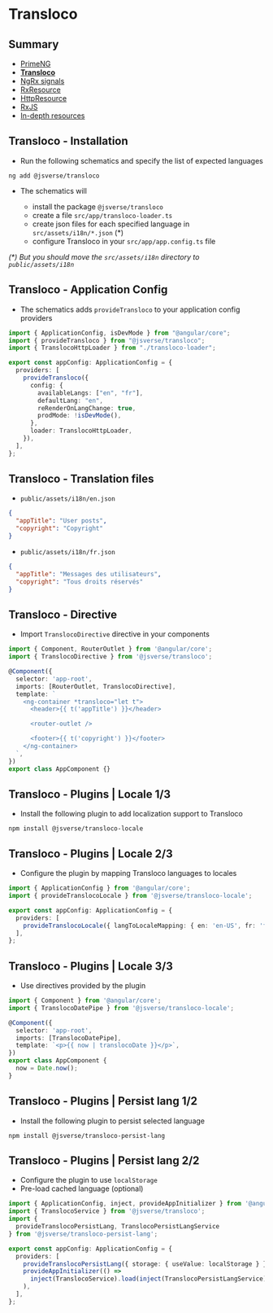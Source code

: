 # Transloco

<!-- .slide: class="page-title" -->



## Summary

<!-- .slide: class="toc" -->

- [PrimeNG](#/1)
- **[Transloco](#/2)**
- [NgRx signals](#/3)
- [RxResource](#/4)
- [HttpResource](#/5)
- [RxJS](#/6)
- [In-depth resources](#/7)



## Transloco - Installation

- Run the following schematics and specify the list of expected languages

```shell
ng add @jsverse/transloco
```

- The schematics will

  - install the package `@jsverse/transloco`
  - create a file `src/app/transloco-loader.ts`
  - create json files for each specified language in `src/assets/i18n/*.json` (*)
  - configure Transloco in your `src/app/app.config.ts` file

*(\*) But you should move the `src/assets/i18n` directory to `public/assets/i18n`*



## Transloco - Application Config

- The schematics adds `provideTransloco` to your application config providers

```ts
import { ApplicationConfig, isDevMode } from "@angular/core";
import { provideTransloco } from "@jsverse/transloco";
import { TranslocoHttpLoader } from "./transloco-loader";

export const appConfig: ApplicationConfig = {
  providers: [
    provideTransloco({
      config: {
        availableLangs: ["en", "fr"],
        defaultLang: "en",
        reRenderOnLangChange: true,
        prodMode: !isDevMode(),
      },
      loader: TranslocoHttpLoader,
    }),
  ],
};
```



## Transloco - Translation files

- `public/assets/i18n/en.json`

```json
{
  "appTitle": "User posts",
  "copyright": "Copyright"
}
```

- `public/assets/i18n/fr.json`

```json
{
  "appTitle": "Messages des utilisateurs",
  "copyright": "Tous droits réservés"
}
```



## Transloco - Directive

- Import `TranslocoDirective` directive in your components

```ts
import { Component, RouterOutlet } from '@angular/core';
import { TranslocoDirective } from '@jsverse/transloco';

@Component({
  selector: 'app-root',
  imports: [RouterOutlet, TranslocoDirective],
  template: `
    <ng-container *transloco="let t">
      <header>{{ t('appTitle') }}</header>

      <router-outlet />

      <footer>{{ t('copyright') }}</footer>
    </ng-container>
  `,
})
export class AppComponent {}
```



## Transloco - Plugins | Locale 1/3

- Install the following plugin to add localization support to Transloco

```shell
npm install @jsverse/transloco-locale
```



## Transloco - Plugins | Locale 2/3

- Configure the plugin by mapping Transloco languages to locales

```ts
import { ApplicationConfig } from '@angular/core';
import { provideTranslocoLocale } from '@jsverse/transloco-locale';

export const appConfig: ApplicationConfig = {
  providers: [
    provideTranslocoLocale({ langToLocaleMapping: { en: 'en-US', fr: 'fr-FR' } }),
  ],
};
```



## Transloco - Plugins | Locale 3/3

- Use directives provided by the plugin

```ts
import { Component } from '@angular/core';
import { TranslocoDatePipe } from '@jsverse/transloco-locale';

@Component({
  selector: 'app-root',
  imports: [TranslocoDatePipe],
  template: `<p>{{ now | translocoDate }}</p>`,
})
export class AppComponent {
  now = Date.now();
}
```



## Transloco - Plugins | Persist lang 1/2

- Install the following plugin to persist selected language

```shell
npm install @jsverse/transloco-persist-lang
```



## Transloco - Plugins | Persist lang 2/2

- Configure the plugin to use `localStorage`
- Pre-load cached language (optional)

```ts
import { ApplicationConfig, inject, provideAppInitializer } from '@angular/core';
import { TranslocoService } from '@jsverse/transloco';
import { 
  provideTranslocoPersistLang, TranslocoPersistLangService
} from '@jsverse/transloco-persist-lang';

export const appConfig: ApplicationConfig = {
  providers: [
    provideTranslocoPersistLang({ storage: { useValue: localStorage } }),
    provideAppInitializer(() =>
      inject(TranslocoService).load(inject(TranslocoPersistLangService).getCachedLang() ?? 'en'),
    ),
  ],
};
```



<!-- .slide: class="page-questions" -->



<!-- .slide: class="page-tp2" -->
